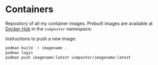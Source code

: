 # Containers

Repository of all my container images. Prebuilt images are available at [Docker Hub](https://hub.docker.com/u/vimpostor) in the `vimpostor` namespace.

Instructions to push a new image:

```bash
podman build -t imagename .
podman login
podman push imagename:latest vimpostor/imagename:latest
```
